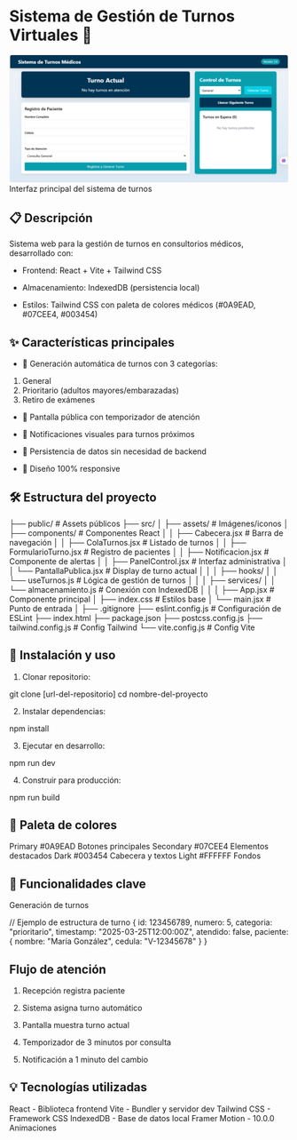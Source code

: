 # Sistema de Gestión de Turnos Virtuales 🏥

![alt text](image.png)
Interfaz principal del sistema de turnos

## 📋 Descripción

Sistema web para la gestión de turnos en consultorios médicos, desarrollado con:

* Frontend: React + Vite + Tailwind CSS

* Almacenamiento: IndexedDB (persistencia local)

* Estilos: Tailwind CSS con paleta de colores médicos (#0A9EAD, #07CEE4, #003454)

## ✨ Características principales

* 🚀 Generación automática de turnos con 3 categorías:

1. General
2. Prioritario (adultos mayores/embarazadas)
3. Retiro de exámenes

* 📌 Pantalla pública con temporizador de atención

* 🔔 Notificaciones visuales para turnos próximos

* 💾 Persistencia de datos sin necesidad de backend

* 📱 Diseño 100% responsive

## 🛠 Estructura del proyecto

├── public/                  # Assets públicos
├── src/
│   ├── assets/              # Imágenes/iconos
│   ├── components/          # Componentes React
│   │   ├── Cabecera.jsx     # Barra de navegación
│   │   ├── ColaTurnos.jsx   # Listado de turnos
│   │   ├── FormularioTurno.jsx  # Registro de pacientes
│   │   ├── Notificacion.jsx # Componente de alertas
│   │   ├── PanelControl.jsx # Interfaz administrativa
│   │   └── PantallaPublica.jsx  # Display de turno actual
│   │
│   ├── hooks/
│   │   └── useTurnos.js     # Lógica de gestión de turnos
│   │
│   ├── services/
│   │   └── almacenamiento.js # Conexión con IndexedDB
│   │
│   ├── App.jsx              # Componente principal
│   ├── index.css            # Estilos base
│   └── main.jsx             # Punto de entrada
│
├── .gitignore
├── eslint.config.js         # Configuración de ESLint
├── index.html
├── package.json
├── postcss.config.js
├── tailwind.config.js       # Config Tailwind
└── vite.config.js           # Config Vite

## 🚀 Instalación y uso

1. Clonar repositorio:

git clone [url-del-repositorio]
cd nombre-del-proyecto

2. Instalar dependencias:

npm install

3. Ejecutar en desarrollo:

npm run dev

4. Construir para producción:

npm run build

## 🎨 Paleta de colores

Primary	#0A9EAD	Botones principales
Secondary	#07CEE4	Elementos destacados
Dark	#003454	Cabecera y textos
Light	#FFFFFF	Fondos

## 📌 Funcionalidades clave

Generación de turnos

// Ejemplo de estructura de turno
{
  id: 123456789,
  numero: 5,
  categoria: "prioritario",
  timestamp: "2025-03-25T12:00:00Z",
  atendido: false,
  paciente: {
    nombre: "María González",
    cedula: "V-12345678"
  }
}

## Flujo de atención

1. Recepción registra paciente

2. Sistema asigna turno automático

3. Pantalla muestra turno actual

4. Temporizador de 3 minutos por consulta

5. Notificación a 1 minuto del cambio

## 💡 Tecnologías utilizadas

React -	Biblioteca frontend
Vite - Bundler y servidor dev
Tailwind CSS - Framework CSS
IndexedDB -	Base de datos local
Framer Motion - 10.0.0	Animaciones
